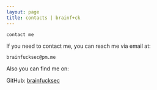 ```yaml
---
layout: page
title: contacts | brainf+ck
---
```


```term
contact me
```

If you need to contact me, you can reach me via email at:

`brainfucksec@pm.me`

Also you can find me on:

GitHub: [brainfucksec](https://github.com/brainfucksec)
